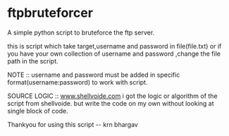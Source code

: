 # ftpbruteforcer
A simple python script to bruteforce the ftp server.

this is script which take target,username and password in file(file.txt) or if you have your own collection of username and password 
,change the file path in the script.

NOTE :: username and password must be added in specific format(username:password) to work with script.


SOURCE LOGIC :: www.shellvoide.com
                i got the logic or algorithm of the script from shellvoide.
                but write the code on my own without looking at single block of code.                

Thankyou for using this script
                            -- krn bhargav
                
